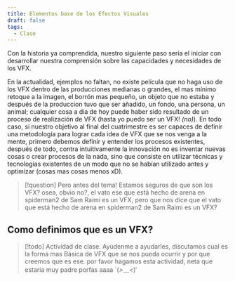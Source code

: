 ```yaml
---
title: Elementos base de los Efectos Visuales
draft: false
tags:
  - Clase
---
```

 
Con la historia ya comprendida, nuestro siguiente paso sería el iniciar con desarrollar nuestra comprensión sobre las capacidades y necesidades de los VFX.

En la actualidad, ejemplos no faltan, no existe película que no haga uso de los VFX dentro de las producciones medianas o grandes, el mas mínimo retoque a la imagen, el borrón mas pequeño, un objeto que no estaba y después de la produccion tuvo que ser añadido, un fondo, una persona, un animal; cualquier cosa a dia de hoy puede haber sido resultado de un proceso de realización de VFX (hasta yo puedo ser un VFX! *(no)*).
En todo caso, si nuestro objetivo al final del cuatrimestre es ser capaces de definir una metodología para lograr cada idea de VFX que se nos venga a la mente, primero debemos definir y entender los procesos existentes, después de todo, contra intuitivamente la innovación no es inventar nuevas cosas o crear procesos de la nada, sino que consiste en utilizar técnicas y tecnologías existentes de un modo que no se habían utilizado antes y optimizar (cosas mas cosas menos xD).


>[!question] Pero antes del tema!
>Estamos seguros de que son los VFX? osea, obvio no?, el vato ese que está hecho de arena en spiderman2 de Sam Raimi es un VFX, pero que nos dice que el vato que está hecho de arena en spiderman2 de Sam Raimi es un VFX? 

## Como definimos que es un VFX?

>[!todo] Actividad de clase.
>Ayúdenme a ayudarles, discutamos cual es la forma mas Básica de VFX que se nos pueda ocurrir y por que creemos que es ese.
>por favor hagamos esta actividad, neta que estaria muy padre porfas aaaa ´(*>﹏<*)′

